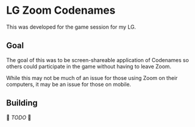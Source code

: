 # LG Zoom Codenames

This was developed for the game session for my LG.

## Goal

The goal of this was to be screen-shareable application of Codenames so others could participate in the game without having to leave Zoom.

While this may not be much of an issue for those using Zoom on their computers, it may be an issue for those on mobile.

## Building

🚧 *TODO* 🚧
